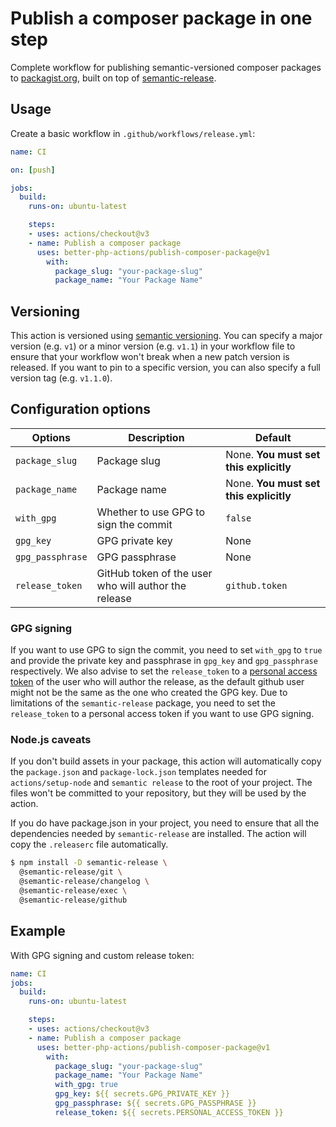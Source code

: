 # Publish a composer package in one step

Complete workflow for publishing semantic-versioned composer packages to [packagist.org](https://packagist.org/), built on top of [semantic-release](https://github.com/semantic-release/semantic-release).

## Usage

Create a basic workflow in ``.github/workflows/release.yml``:

```yaml
name: CI

on: [push]

jobs:
  build:
    runs-on: ubuntu-latest

    steps:
    - uses: actions/checkout@v3
    - name: Publish a composer package
      uses: better-php-actions/publish-composer-package@v1
        with:
          package_slug: "your-package-slug"
          package_name: "Your Package Name"
```
## Versioning

This action is versioned using [semantic versioning](https://semver.org/). You can specify a major version (e.g. `v1`) or a minor version (e.g. `v1.1`) in your workflow file to ensure that your workflow won't break when a new patch version is released.
If you want to pin to a specific version, you can also specify a full version tag (e.g. `v1.1.0`).

## Configuration options

| Options          | Description                                          | Default                                |
|------------------|------------------------------------------------------|----------------------------------------|
| `package_slug`   | Package slug                                         | None. **You must set this explicitly** |
| `package_name`   | Package name                                         | None. **You must set this explicitly** |
| `with_gpg`       | Whether to use GPG to sign the commit                | `false`                                |
| `gpg_key`        | GPG private key                                      | None                                   |
| `gpg_passphrase` | GPG passphrase                                       | None                                   |
| `release_token`  | GitHub token of the user who will author the release | `github.token`                         |

### GPG signing

If you want to use GPG to sign the commit, you need to set `with_gpg` to `true` and provide the private key and passphrase in `gpg_key` and `gpg_passphrase` respectively.
We also advise to set the `release_token` to a [personal access token](https://docs.github.com/en/github/authenticating-to-github/creating-a-personal-access-token) of the user who will author the release, as the default github user might not be the same as the one who created the GPG key.
Due to limitations of the `semantic-release` package, you need to set the `release_token` to a personal access token if you want to use GPG signing.

### Node.js caveats

If you don't build assets in your package, this action will automatically copy the `package.json` and `package-lock.json` templates needed for `actions/setup-node` and `semantic release` to the root of your project. The files won't be committed to your repository, but they will be used by the action.

If you do have package.json in your project, you need to ensure that all the dependencies needed by `semantic-release` are installed. The action will copy the `.releaserc` file automatically.

```bash
$ npm install -D semantic-release \
  @semantic-release/git \
  @semantic-release/changelog \
  @semantic-release/exec \
  @semantic-release/github
```
## Example

With GPG signing and custom release token:

```yaml
name: CI
jobs:
  build:
    runs-on: ubuntu-latest

    steps:
    - uses: actions/checkout@v3
    - name: Publish a composer package
      uses: better-php-actions/publish-composer-package@v1
        with:
          package_slug: "your-package-slug"
          package_name: "Your Package Name"
          with_gpg: true
          gpg_key: ${{ secrets.GPG_PRIVATE_KEY }}
          gpg_passphrase: ${{ secrets.GPG_PASSPHRASE }}
          release_token: ${{ secrets.PERSONAL_ACCESS_TOKEN }}
```

